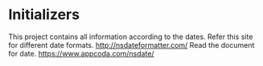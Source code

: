# Initializers
This project contains all information according to the dates.
Refer this site for different date formats. http://nsdateformatter.com/
Read the document for date. https://www.appcoda.com/nsdate/
